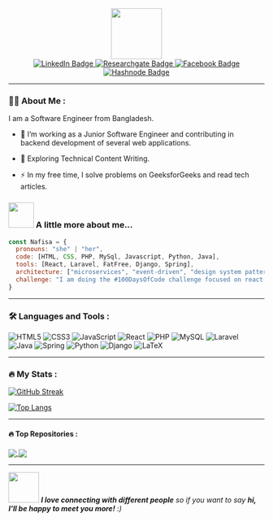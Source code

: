 <div id="header" align="center">
  <img src="https://media.giphy.com/media/L1R1tvI9svkIWwpVYr/giphy.gif" width="100"/>

  <div id="badges">
     <a href="https://www.linkedin.com/in/nafisa-nawer/">
       <img src="https://img.shields.io/badge/LinkedIn-blue?style=for-the-badge&logo=linkedin&logoColor=white" alt="LinkedIn Badge"/>
     </a>
     <a href="https://www.researchgate.net/profile/Nafisa-Nawer">
       <img src="https://img.shields.io/badge/researchgate-00CCBB?style=for-the-badge&logo=researchgate&logoColor=white" alt="Researchgate Badge"/>
     </a>
     <a href="https://www.facebook.com/nnawar706">
       <img src="https://img.shields.io/badge/Facebook-blue?logo=facebook&logoColor=white&style=for-the-badge" alt="Facebook Badge"/>
     </a>
     <a href="https://hashnode.com/@nnawar706">
       <img src="https://img.shields.io/badge/Hashnode-blue?style=for-the-badge&logo=hashnode&logoColor=white" alt="Hashnode Badge"/>
     </a>
     <a>
  </div>

  <img src="https://komarev.com/ghpvc/?username=nnawar706&style=flat-square&color=blue" alt=""/>

</div>

---

### :woman_technologist: About Me :
I am a Software Engineer from Bangladesh.

- :telescope: I’m working as a Junior Software Engineer and contributing in backend development of several web applications.

- :seedling: Exploring Technical Content Writing.

- :zap: In my free time, I solve problems on GeeksforGeeks and read tech articles.

### <img src="https://media.giphy.com/media/VgCDAzcKvsR6OM0uWg/giphy.gif" width="50"> A little more about me...  

```javascript
const Nafisa = {
  pronouns: "she" | "her",
  code: [HTML, CSS, PHP, MySql, Javascript, Python, Java],
  tools: [React, Laravel, FatFree, Django, Spring],
  architecture: ["microservices", "event-driven", "design system pattern"],
  challenge: "I am doing the #100DaysOfCode challenge focused on react and typescript"
}
```

---

### :hammer_and_wrench: Languages and Tools :

  ![HTML5](https://img.shields.io/badge/html5-%23E34F26.svg?style=for-the-badge&logo=html5&logoColor=white)
  ![CSS3](https://img.shields.io/badge/css3-%231572B6.svg?style=for-the-badge&logo=css3&logoColor=white)
  ![JavaScript](https://img.shields.io/badge/javascript-%23323330.svg?style=for-the-badge&logo=javascript&logoColor=%23F7DF1E)
  ![React](https://img.shields.io/badge/react-%2320232a.svg?style=for-the-badge&logo=react&logoColor=%2361DAFB)
  ![PHP](https://img.shields.io/badge/php-%23777BB4.svg?style=for-the-badge&logo=php&logoColor=white)
  ![MySQL](https://img.shields.io/badge/mysql-%2300f.svg?style=for-the-badge&logo=mysql&logoColor=white)
  ![Laravel](https://img.shields.io/badge/laravel-%23FF2D20.svg?style=for-the-badge&logo=laravel&logoColor=white)
  ![Java](https://img.shields.io/badge/java-%23ED8B00.svg?style=for-the-badge&logo=openjdk&logoColor=white)
  ![Spring](https://img.shields.io/badge/spring-%236DB33F.svg?style=for-the-badge&logo=spring&logoColor=white)
  ![Python](https://img.shields.io/badge/python-3670A0?style=for-the-badge&logo=python&logoColor=ffdd54)
  ![Django](https://img.shields.io/badge/django-%23092E20.svg?style=for-the-badge&logo=django&logoColor=white)
  ![LaTeX](https://img.shields.io/badge/latex-%23008080.svg?style=for-the-badge&logo=latex&logoColor=white)

---

### :fire: My Stats :

[![GitHub Streak](http://github-readme-streak-stats.herokuapp.com?user=nnawar706&theme=highcontrast&hide_border=false)](https://git.io/streak-stats)

[![Top Langs](https://github-readme-stats.vercel.app/api/top-langs/?username=nnawar706&layout=compact&theme=vision-friendly-dark)](https://github.com/anuraghazra/github-readme-stats)

---

#### :fire: Top Repositories :


<a href="https://github.com/nnawar706/PAWS">
  <img align="center" src="https://github-readme-stats.vercel.app/api/pin/?username=nnawar706&repo=paws&theme=highcontrast" />
</a>
<a href="https://github.com/nnawar706/Write-Up">
  <img align="center" src="https://github-readme-stats.vercel.app/api/pin/?username=nnawar706&repo=write-up&theme=highcontrast" />
</a>

---

<img src="https://media.giphy.com/media/LnQjpWaON8nhr21vNW/giphy.gif" width="60"> <em><b>I love connecting with different people</b> so if you want to say <b>hi, I'll be happy to meet you more!</b> :)</em>

  

<!---
nnawar706/nnawar706 is a ✨ special ✨ repository because its `README.md` (this file) appears on your GitHub profile.
You can click the Preview link to take a look at your changes.
--->
